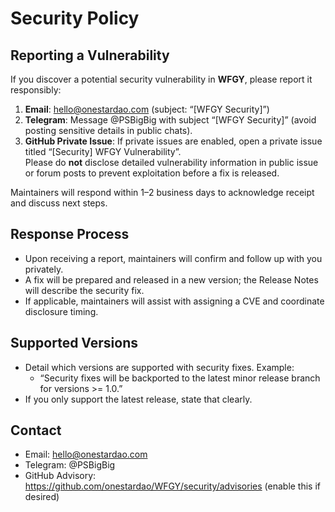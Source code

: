 # Security Policy

## Reporting a Vulnerability
If you discover a potential security vulnerability in **WFGY**, please report it responsibly:
1. **Email**: hello@onestardao.com (subject: “[WFGY Security]”)
2. **Telegram**: Message @PSBigBig with subject “[WFGY Security]” (avoid posting sensitive details in public chats).
3. **GitHub Private Issue**: If private issues are enabled, open a private issue titled “[Security] WFGY Vulnerability”.  
Please do **not** disclose detailed vulnerability information in public issue or forum posts to prevent exploitation before a fix is released.

Maintainers will respond within 1–2 business days to acknowledge receipt and discuss next steps.

## Response Process
- Upon receiving a report, maintainers will confirm and follow up with you privately.
- A fix will be prepared and released in a new version; the Release Notes will describe the security fix.
- If applicable, maintainers will assist with assigning a CVE and coordinate disclosure timing.

## Supported Versions
- Detail which versions are supported with security fixes. Example:
  - “Security fixes will be backported to the latest minor release branch for versions >= 1.0.”
- If you only support the latest release, state that clearly.

## Contact
- Email: hello@onestardao.com  
- Telegram: @PSBigBig  
- GitHub Advisory: https://github.com/onestardao/WFGY/security/advisories (enable this if desired)

